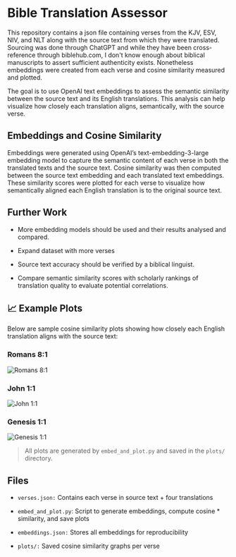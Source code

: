 # Bible Translation Assessor

This repository contains a json file containing verses from the KJV, ESV, NIV, and NLT along with the source text from which they were translated. Sourcing was done through ChatGPT and while they have been cross-reference through biblehub.com, I don't know enough about biblical manuscripts to assert sufficient authenticity exists. Nonetheless embeddings were created from each verse and cosine similarity measured and plotted. 

The goal is to use OpenAI text embeddings to assess the semantic similarity between the source text and its English translations. This analysis can help visualize how closely each translation aligns, semantically, with the source verse.

## Embeddings and Cosine Similarity 
Embeddings were generated using OpenAI’s text-embedding-3-large embedding model to capture the semantic content of each verse in both the translated texts and the source text. Cosine similarity was then computed between the source text embedding and each translated text embeddings. These similarity scores were plotted for each verse to visualize how semantically aligned each English translation is to the original source text.

## Further Work
* More embedding models should be used and their results analysed and compared. 

* Expand dataset with more verses 

* Source text accuracy should be verified by a biblical linguist. 

* Compare semantic similarity scores with scholarly rankings of translation quality to evaluate potential correlations.

## 📈 Example Plots

Below are sample cosine similarity plots showing how closely each English translation aligns with the source text:

### Romans 8:1
![Romans 8:1](plots/romans_8_1.png)

### John 1:1
![John 1:1](plots/john_1_1.png)

### Genesis 1:1
![Genesis 1:1](plots/genesis_1_1.png)

> All plots are generated by `embed_and_plot.py` and saved in the `plots/` directory.

## Files
* `verses.json:` Contains each verse in source text + four translations

* `embed_and_plot.py`: Script to generate embeddings, compute cosine * similarity, and save plots

* `embeddings.json:` Stores all embeddings for reproducibility

* `plots/:` Saved cosine similarity graphs per verse
